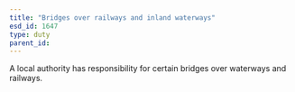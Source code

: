 ```yaml
---
title: "Bridges over railways and inland waterways"
esd_id: 1647
type: duty
parent_id:  
---
```


A local authority has responsibility for certain bridges over waterways and railways.

